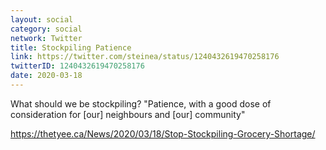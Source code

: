 ```yaml
---
layout: social
category: social
network: Twitter
title: Stockpiling Patience
link: https://twitter.com/steinea/status/1240432619470258176
twitterID: 1240432619470258176
date: 2020-03-18
---
```


What should we be stockpiling? "Patience, with a good dose of consideration for [our] neighbours and [our] community"

<https://thetyee.ca/News/2020/03/18/Stop-Stockpiling-Grocery-Shortage/>
